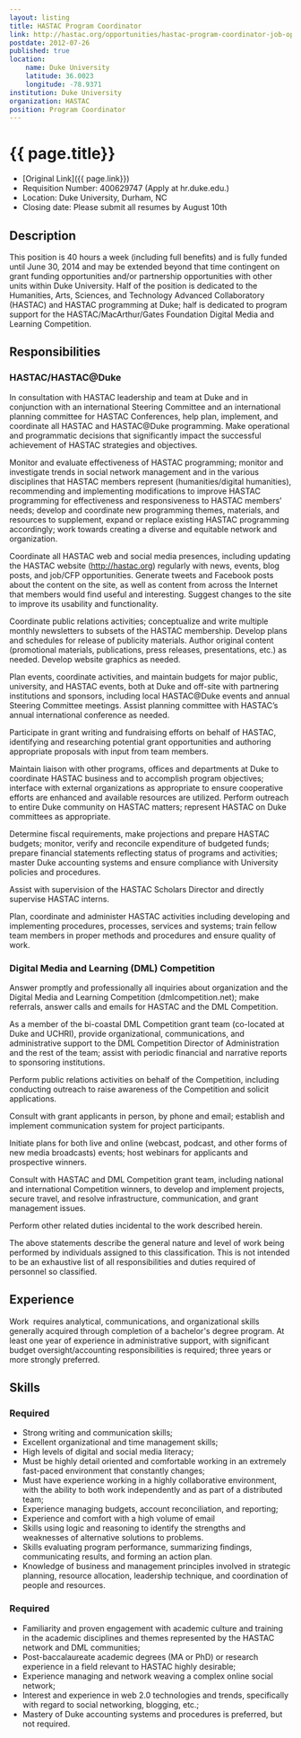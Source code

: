 ```yaml
---
layout: listing
title: HASTAC Program Coordinator
link: http://hastac.org/opportunities/hastac-program-coordinator-job-opening
postdate: 2012-07-26
published: true
location:
    name: Duke University
    latitude: 36.0023
    longitude: -78.9371
institution: Duke University
organization: HASTAC
position: Program Coordinator
---
```



# {{ page.title}}

* [Original Link]({{ page.link}})
* Requisition Number: 400629747 (Apply at hr.duke.edu.)
* Location: Duke University, Durham, NC  
* Closing date: Please submit all resumes by August 10th

## Description

This position is 40 hours a week (including full benefits) and is fully funded until June 30, 2014 and may be extended beyond that time contingent on grant funding opportunities and/or partnership opportunities with other units within Duke University. Half of the position is dedicated to the Humanities, Arts, Sciences, and Technology Advanced Collaboratory (HASTAC) and HASTAC programming at Duke; half is dedicated to program support for the HASTAC/MacArthur/Gates Foundation Digital Media and Learning Competition.

## Responsibilities

### HASTAC/HASTAC@Duke

In consultation with HASTAC leadership and team at Duke and in conjunction with an international Steering Committee and an international planning committee for HASTAC Conferences, help plan, implement, and coordinate all HASTAC and HASTAC@Duke programming. Make operational and programmatic decisions that significantly impact the successful achievement of HASTAC strategies and objectives.  

Monitor and evaluate effectiveness of HASTAC programming; monitor and investigate trends in social network management and in the various disciplines that HASTAC members represent (humanities/digital humanities), recommending and implementing modifications to improve HASTAC programming for effectiveness and responsiveness to HASTAC members’ needs; develop and coordinate new programming themes, materials, and resources to supplement, expand or replace existing HASTAC programming accordingly; work towards creating a diverse and equitable network and organization.  

Coordinate all HASTAC web and social media presences, including updating the HASTAC website (<http://hastac.org>) regularly with news, events, blog posts, and job/CFP opportunities. Generate tweets and Facebook posts about the content on the site, as well as content from across the Internet that members would find useful and interesting. Suggest changes to the site to improve its usability and functionality.

Coordinate public relations activities; conceptualize and write multiple monthly newsletters to subsets of the HASTAC membership. Develop plans and schedules for release of publicity materials. Author original content (promotional materials, publications, press releases, presentations, etc.) as needed. Develop website graphics as needed.

Plan events, coordinate activities, and maintain budgets for major public, university, and HASTAC events, both at Duke and off-site with partnering institutions and sponsors, including local HASTAC@Duke events and annual Steering Committee meetings. Assist planning committee with HASTAC’s annual international conference as needed.

Participate in grant writing and fundraising efforts on behalf of HASTAC, identifying and researching potential grant opportunities and authoring appropriate proposals with input from team members.

Maintain liaison with other programs, offices and departments at Duke to coordinate HASTAC business and to accomplish program objectives; interface with external organizations as appropriate to ensure cooperative efforts are enhanced and available resources are utilized. Perform outreach to entire Duke community on HASTAC matters; represent HASTAC on Duke committees as appropriate.

Determine fiscal requirements, make projections and prepare HASTAC budgets; monitor, verify and reconcile expenditure of budgeted funds; prepare financial statements reflecting status of programs and activities; master Duke accounting systems and ensure compliance with University policies and procedures.

Assist with supervision of the HASTAC Scholars Director and directly supervise HASTAC interns.

Plan, coordinate and administer HASTAC activities including developing and implementing procedures, processes, services and systems; train fellow team members in proper methods and procedures and ensure quality of work.

### Digital Media and Learning (DML) Competition

Answer promptly and professionally all inquiries about organization and the Digital Media and Learning Competition (dmlcompetition.net); make referrals, answer calls and emails for HASTAC and the DML Competition.

As a member of the bi-coastal DML Competition grant team (co-located at Duke and UCHRI), provide organizational, communications, and administrative support to the DML Competition Director of Administration and the rest of the team; assist with periodic financial and narrative reports to sponsoring institutions.

Perform public relations activities on behalf of the Competition, including conducting outreach to raise awareness of the Competition and solicit applications.

Consult with grant applicants in person, by phone and email; establish and implement communication system for project participants.

Initiate plans for both live and online (webcast, podcast, and other forms of new media broadcasts) events; host webinars for applicants and prospective winners.

Consult with HASTAC and DML Competition grant team, including national and international Competition winners, to develop and implement projects, secure travel, and resolve infrastructure, communication, and grant management issues.

Perform other related duties incidental to the work described herein.

The above statements describe the general nature and level of work being performed by individuals assigned to this classification. This is not intended to be an exhaustive list of all responsibilities and duties required of personnel so classified.

## Experience

Work  requires analytical, communications, and organizational skills generally acquired through completion of a bachelor's degree program.  At least one year of experience in administrative support, with significant budget oversight/accounting responsibilities is required; three years or more strongly preferred.

## Skills

### Required
* Strong writing and communication skills;
* Excellent organizational and time management skills;
* High levels of digital and social media literacy;
* Must be highly detail oriented and comfortable working in an extremely fast-paced environment that constantly changes;
* Must have experience working in a highly collaborative environment, with the ability to both work independently and as part of a distributed team;
* Experience managing budgets, account reconciliation, and reporting;
* Experience and comfort with a high volume of email
* Skills using logic and reasoning to identify the strengths and weaknesses of alternative solutions to problems.
* Skills evaluating program performance, summarizing findings, communicating results, and forming an action plan.
* Knowledge of business and management principles involved in strategic planning, resource allocation, leadership technique, and coordination of people and resources.

### Required
* Familiarity and proven engagement with academic culture and training in the academic disciplines and themes represented by the HASTAC network and DML communities;
* Post-baccalaureate academic degrees (MA or PhD) or research experience in a field relevant to HASTAC highly desirable;
* Experience managing and network weaving a complex online social network;
* Interest and experience in web 2.0 technologies and trends, specifically with regard to social networking, blogging, etc.;      
* Mastery of Duke accounting systems and procedures is preferred, but not required.
